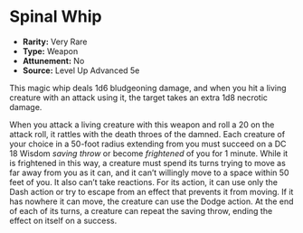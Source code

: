 # Spinal Whip

- **Rarity:** Very Rare
- **Type:** Weapon
- **Attunement:** No
- **Source:** Level Up Advanced 5e

This magic whip deals 1d6 bludgeoning damage, and when you hit a living creature with an attack using it, the target takes an extra 1d8 necrotic damage.

When you attack a living creature with this weapon and roll a 20 on the attack roll, it rattles with the death throes of the damned. Each creature of your choice in a 50-foot radius extending from you must succeed on a DC 18 Wisdom _saving throw_  or become _frightened_  of you for 1 minute. While it is frightened in this way, a creature must spend its turns trying to move as far away from you as it can, and it can’t willingly move to a space within 50 feet of you. It also can’t take reactions. For its action, it can use only the Dash action or try to escape from an effect that prevents it from moving. If it has nowhere it can move, the creature can use the Dodge action. At the end of each of its turns, a creature can repeat the saving throw, ending the effect on itself on a success.
